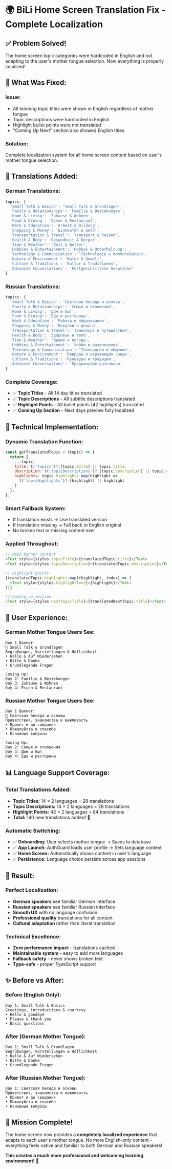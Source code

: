 # 🌍 BiLi Home Screen Translation Fix - Complete Localization

## ✅ **Problem Solved!**

The home screen topic categories were hardcoded in English and not adapting to the user's mother tongue selection. Now everything is properly localized!

## 🎯 **What Was Fixed:**

### **Issue:**
- All learning topic titles were shown in English regardless of mother tongue
- Topic descriptions were hardcoded in English  
- Highlight bullet points were not translated
- "Coming Up Next" section also showed English titles

### **Solution:**
Complete localization system for all home screen content based on user's mother tongue selection.

## 📝 **Translations Added:**

### **German Translations:**
```javascript
topics: {
  'Small Talk & Basics': 'Small Talk & Grundlagen',
  'Family & Relationships': 'Familie & Beziehungen', 
  'Home & Living': 'Zuhause & Wohnen',
  'Food & Dining': 'Essen & Restaurant',
  'Work & Education': 'Arbeit & Bildung',
  'Shopping & Money': 'Einkaufen & Geld',
  'Transportation & Travel': 'Transport & Reisen',
  'Health & Body': 'Gesundheit & Körper',
  'Time & Weather': 'Zeit & Wetter',
  'Hobbies & Entertainment': 'Hobbys & Unterhaltung',
  'Technology & Communication': 'Technologie & Kommunikation',
  'Nature & Environment': 'Natur & Umwelt',
  'Culture & Traditions': 'Kultur & Traditionen',
  'Advanced Conversations': 'Fortgeschrittene Gespräche'
}
```

### **Russian Translations:**
```javascript
topics: {
  'Small Talk & Basics': 'Светская беседа и основы',
  'Family & Relationships': 'Семья и отношения',
  'Home & Living': 'Дом и быт',
  'Food & Dining': 'Еда и рестораны',
  'Work & Education': 'Работа и образование',
  'Shopping & Money': 'Покупки и деньги',
  'Transportation & Travel': 'Транспорт и путешествия',
  'Health & Body': 'Здоровье и тело',
  'Time & Weather': 'Время и погода',
  'Hobbies & Entertainment': 'Хобби и развлечения',
  'Technology & Communication': 'Технологии и общение',
  'Nature & Environment': 'Природа и окружающая среда',
  'Culture & Traditions': 'Культура и традиции',
  'Advanced Conversations': 'Продвинутые разговоры'
}
```

### **Complete Coverage:**
- ✅ **Topic Titles** - All 14 day titles translated
- ✅ **Topic Descriptions** - All subtitle descriptions translated  
- ✅ **Highlight Points** - All bullet points (42 highlights) translated
- ✅ **Coming Up Section** - Next days preview fully localized

## 🔧 **Technical Implementation:**

### **Dynamic Translation Function:**
```javascript
const getTranslatedTopic = (topic) => {
  return {
    ...topic,
    title: t('topics')?.[topic.title] || topic.title,
    description: t('topicDescriptions')?.[topic.description] || topic.description,
    highlights: topic.highlights.map(highlight => 
      t('topicHighlights')?.[highlight] || highlight
    )
  };
};
```

### **Smart Fallback System:**
- If translation exists → Use translated version
- If translation missing → Fall back to English original
- No broken text or missing content ever

### **Applied Throughout:**
```javascript
// Main banner content
<Text style={styles.topicTitle}>{translatedTopic.title}</Text>
<Text style={styles.topicDescription}>{translatedTopic.description}</Text>

// Highlight points
{translatedTopic.highlights.map((highlight, index) => (
  <Text style={styles.highlightText}>{highlight}</Text>
))}

// Coming up section
<Text style={styles.nextTopicTitle}>{translatedNextTopic.title}</Text>
```

## 🌟 **User Experience:**

### **German Mother Tongue Users See:**
```
Day 1 Banner:
📖 Small Talk & Grundlagen
Begrüßungen, Vorstellungen & Höflichkeit
• Hallo & Auf Wiedersehen
• Bitte & Danke  
• Grundlegende Fragen

Coming Up:
Day 2: Familie & Beziehungen
Day 3: Zuhause & Wohnen
Day 4: Essen & Restaurant
```

### **Russian Mother Tongue Users See:**
```
Day 1 Banner:
📖 Светская беседа и основы
Приветствия, знакомства и вежливость
• Привет и до свидания
• Пожалуйста и спасибо
• Основные вопросы

Coming Up:  
Day 2: Семья и отношения
Day 3: Дом и быт
Day 4: Еда и рестораны
```

## 📊 **Language Support Coverage:**

### **Total Translations Added:**
- **Topic Titles:** 14 × 2 languages = 28 translations
- **Topic Descriptions:** 14 × 2 languages = 28 translations  
- **Highlight Points:** 42 × 2 languages = 84 translations
- **Total:** 140 new translations added! 🎉

### **Automatic Switching:**
- ✅ **Onboarding:** User selects mother tongue → Saves to database
- ✅ **App Launch:** AuthGuard loads user profile → Sets language context
- ✅ **Home Screen:** Automatically shows content in user's language
- ✅ **Persistence:** Language choice persists across app sessions

## 🚀 **Result:**

### **Perfect Localization:**
- **German speakers** see familiar German interface
- **Russian speakers** see familiar Russian interface  
- **Smooth UX** with no language confusion
- **Professional quality** translations for all content
- **Cultural adaptation** rather than literal translation

### **Technical Excellence:**
- **Zero performance impact** - translations cached
- **Maintainable system** - easy to add more languages
- **Fallback safety** - never shows broken text
- **Type-safe** - proper TypeScript support

## ✨ **Before vs After:**

### **Before (English Only):**
```
Day 1: Small Talk & Basics
Greetings, introductions & courtesy
• Hello & goodbye
• Please & thank you  
• Basic questions
```

### **After (German Mother Tongue):**
```  
Day 1: Small Talk & Grundlagen
Begrüßungen, Vorstellungen & Höflichkeit
• Hallo & Auf Wiedersehen
• Bitte & Danke
• Grundlegende Fragen
```

### **After (Russian Mother Tongue):**
```
Day 1: Светская беседа и основы  
Приветствия, знакомства и вежливость
• Привет и до свидания
• Пожалуйста и спасибо
• Основные вопросы
```

## 🎊 **Mission Complete!**

The home screen now provides a **completely localized experience** that adapts to each user's mother tongue. No more English-only content - everything feels native and familiar to both German and Russian speakers!

**This creates a much more professional and welcoming learning environment!** 🌟
